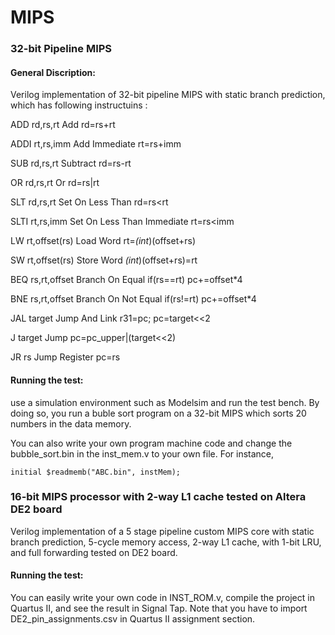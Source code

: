# MIPS

### 32-bit Pipeline MIPS

#### General Discription:

Verilog implementation of 32-bit pipeline MIPS with static branch prediction, which has following instructuins : 

  ADD rd,rs,rt	    Add	                        rd=rs+rt
  
  ADDI rt,rs,imm	  Add Immediate	              rt=rs+imm
  
  SUB  rd,rs,rt	    Subtract	                  rd=rs-rt
  
  OR   rd,rs,rt	    Or	                        rd=rs|rt
  
  SLT rd,rs,rt	    Set On Less Than	          rd=rs<rt
  
  SLTI rt,rs,imm	  Set On Less Than Immediate	rt=rs<imm
  
  LW rt,offset(rs)	Load Word	                  rt=*(int*)(offset+rs)
  
  SW rt,offset(rs)	Store Word	                *(int*)(offset+rs)=rt
  
  BEQ rs,rt,offset	Branch On Equal	            if(rs==rt) pc+=offset*4
  
  BNE rs,rt,offset	Branch On Not Equal	        if(rs!=rt) pc+=offset*4
  
  JAL target	      Jump And Link	              r31=pc; pc=target<<2
  
  J target	        Jump	                      pc=pc_upper|(target<<2)
  
  JR rs	            Jump                        Register	pc=rs


#### Running the test:

use a simulation environment such as Modelsim and run the test bench. By doing so, you run a buble sort program on a 32-bit MIPS which sorts 20 numbers in the data memory.

You can also write your own program machine code and change the bubble_sort.bin in the inst_mem.v to your own file. For instance, 

```
initial $readmemb("ABC.bin", instMem);
```

### 16-bit MIPS processor with 2-way L1 cache tested on Altera DE2 board

Verilog implementation of a 5 stage pipeline custom MIPS core with static branch prediction, 5-cycle memory access, 2-way L1 cache, with 1-bit LRU, and full forwarding tested on DE2 board.

#### Running the test:

You can easily write your own code in INST_ROM.v, compile the project in Quartus II, and see the result in Signal Tap. Note that you have to import DE2_pin_assignments.csv in Quartus II assignment section.
